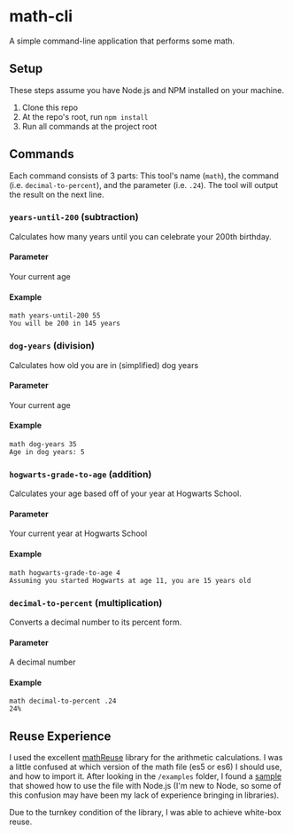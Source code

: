 # math-cli

A simple command-line application that performs some math.

## Setup

These steps assume you have Node.js and NPM installed on your machine.

1. Clone this repo
1. At the repo's root, run `npm install`
1. Run all commands at the project root

## Commands

Each command consists of 3 parts: This tool's name (`math`), the command (i.e. `decimal-to-percent`), and the parameter (i.e. `.24`). The tool will output the result on the next line.

### `years-until-200` (subtraction)

Calculates how many years until you can celebrate your 200th birthday.

#### Parameter

Your current age

#### Example

```
math years-until-200 55
You will be 200 in 145 years
```

### `dog-years` (division)

Calculates how old you are in (simplified) dog years

#### Parameter

Your current age

#### Example

```
math dog-years 35
Age in dog years: 5
```

### `hogwarts-grade-to-age` (addition)

Calculates your age based off of your year at Hogwarts School.

#### Parameter

Your current year at Hogwarts School

#### Example

```
math hogwarts-grade-to-age 4
Assuming you started Hogwarts at age 11, you are 15 years old
```

### `decimal-to-percent` (multiplication)

Converts a decimal number to its percent form.

#### Parameter

A decimal number

#### Example

```
math decimal-to-percent .24
24%
```

## Reuse Experience

I used the excellent [mathReuse](https://github.com/thh0003/mathReuse) library for the arithmetic calculations. I was a little confused at which version of the math file (es5 or es6) I should use, and how to import it. After looking in the `/examples` folder, I found a [sample](https://github.com/thh0003/mathReuse/blob/master/examples/ES5/node-server/app.js) that showed how to use the file with Node.js (I'm new to Node, so some of this confusion may have been my lack of experience bringing in libraries).

Due to the turnkey condition of the library, I was able to achieve white-box reuse.
